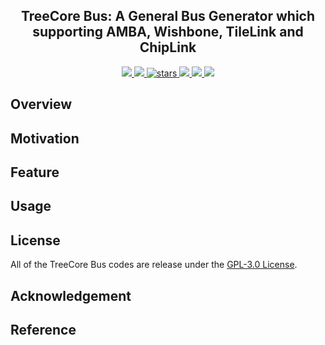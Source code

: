 <p align="center">
    <h2 align="center">TreeCore Bus: A General Bus Generator which supporting AMBA, Wishbone, TileLink and ChipLink</h2>
</p>
<p align="center">
    <a href="https://github.com/microdynamics-cpu/tree-core-bus/actions">
      <img src="https://img.shields.io/github/actions/workflow/status/microdynamics-cpu/tree-core-bus/unit-test.yml?branch=main&logo=github&style=flat-square">
    </a>
    <a href="./LICENSE">
      <img src="https://img.shields.io/github/license/microdynamics-cpu/tree-core-bus?color=brightgreen&logo=github&style=flat-square">
    </a>
    <a href="https://github.com/microdynamics-cpu/tree-core-bus">
      <img alt="stars" src="https://img.shields.io/github/stars/microdynamics-cpu/tree-core-bus?color=blue&style=flat-square" />
    </a>
    <a href="https://github.com/microdynamics-cpu/tree-core-bus">
      <img src="https://img.shields.io/badge/total%20lines-0k-red?style=flat-square">
    </a>
    <a href="https://github.com/electron">
      <img src="https://img.shields.io/badge/toolchain-electron-red?style=flat-square">
  </a>
    <a href="./CONTRIBUTING.md">
      <img src="https://img.shields.io/badge/contribution-welcome-brightgreen?style=flat-square">
    </a>
</p>

## Overview
## Motivation
## Feature
## Usage
## License
All of the TreeCore Bus codes are release under the [GPL-3.0 License](LICENSE).

## Acknowledgement

## Reference
